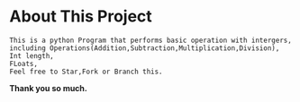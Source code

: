 # About This Project
    This is a python Program that performs basic operation with intergers,
    including Operations(Addition,Subtraction,Multiplication,Division),
    Int length,
    FLoats,
    Feel free to Star,Fork or Branch this. 
**Thank you so much.**
